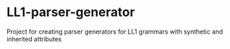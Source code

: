 # LL1-parser-generator
Project for creating parser generators for LL1 grammars with synthetic and inherited attributes
